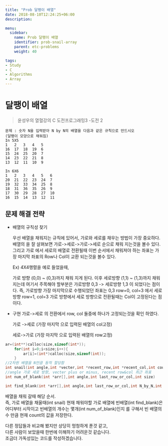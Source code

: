 ```yaml
---
title: "Prob 달팽이 배열"
date: 2018-08-10T12:24:25+06:00
description:

menu:
  sidebar:
    name: Prob 달팽이 배열
    identifier: prob-snail-array
    parent: etc-problems
    weight: 40

tags:
- Study
- C
- Algorithms
- Array
---
```


달팽이 배열
===
> 윤성우의 열혈강의 C 도전프로그래밍3 -도전 2

  
  

  
```
문제 : 숫자 N을 입력받아 N by N의 배열을 다음과 같은 규칙으로 만드시오
(달팽이 모양으로 채워짐)
In 5X5
1	2	3	4	5	
16	17	18	19	6	
15	24	25	20	7	
14	23	22	21	8	
13	12	11	10	9	

In 6X6
1	2	3	4	5	6	
20	21	22	23	24	7	
19	32	33	34	25	8	
18	31	36	35	26	9	
17	30	29	28	27	10	
16	15	14	13	12	11	
```

문제 해결 전략
---
- 배열의 규칙성 찾기

  우선 배열을 채워지는 규칙에 있어서, 가로와 세로를 채우는 방법이 가장 중요하다.
  배열의 을 잘 살펴보면 가로->세로->가로->세로 순으로 채워 지는것을 볼수 있다.  그리고 가로 에서 세로의 배열로 전환될때 이번 순서에서 채워져야 하는 좌표는 가장 마지막 좌표의 Row나 Col이 교환 되는것을 볼수 있다.

  Ex) 4X4행렬을 예로 들었을때,

  가로 방향 (0,0) ~ (0,3)까지 채워 지게 된다. 이후 세로방향 (1,1) ~ (1,3)까지 채워 지는데 여기서 주목해야 할부분은 가로방향 0,3 -> 세로방향 1,3 이 되었다는 점이다. 즉, 가로방향 가장 마지막으로 수행되었던 좌표는 0,3 row=0, col=3 에서 세로 방향 row=1, col=3 가로 방향에서 세로 방향으로 전환될때는 Col이 고정된다는 점이다.



- 구현
	가로->세로 의 전환에서 row, col 둘중에 하나가 고정되는것을 확인 하였다. 

    가로 ->세로 (가장 마지막 으로 입력된 배열의 col고정)

    세로->가로 (가장 마지막 으로 입력된 배열의 row고정)

``` c
ar=(int**)calloc(size,sizeof(int*));
	for(int i=0;i<size;i++){
		ar[i]=(int*)calloc(size,sizeof(int));
	}
//2차원 배열을 N만큼 동적 할당함
int snail(int angle,int *vecter,int *recent_row,int *recent_col,int count,int *arr[],int size)
//angle 가로 세로 방향, vecter plus or minus, recent row&col 최근 좌표
int num_of_blank(int *arr[],int angle,int last_row_or_col,int size)

int find_blank(int *arr[],int angle,int last_row_or_col,int N_by_N,int blank_or_not)

```

배열을 채워 갈때 해당 순서.  
즉, 가로 배열을 채울때(int snail) 현재 채워야할 가로 배열에 빈배열(int find_blank)은 어디부터 시작이고 빈배열의 개수는 몇개(int num_of_blank)인지 를 구해서 빈 배열의수 만큼 현재 count의 값을 저장한다.
  

다른 정답들과 비교해 봤지만 상당히 멍청하게 푼것 같고,  
다른 사람이 보았을때 한번에 이해하기 어려운것 같습니다.  
조금더 가독성있는 코드를 작성하겠습니다.
